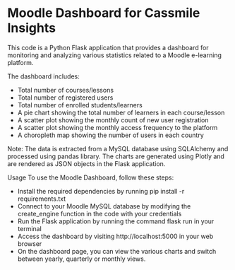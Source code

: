 # Moodle Dashboard for Cassmile Insights
This code is a Python Flask application that provides a dashboard for monitoring and analyzing various statistics related to a Moodle e-learning platform.

The dashboard includes:

- Total number of courses/lessons
- Total number of registered users
- Total number of enrolled students/learners
- A pie chart showing the total number of learners in each course/lesson
- A scatter plot showing the monthly count of new user registration
- A scatter plot showing the monthly access frequency to the platform
- A choropleth map showing the number of users in each country

Note: The data is extracted from a MySQL database using SQLAlchemy and processed using pandas library. The charts are generated using Plotly and are rendered as JSON objects in the Flask application.

Usage
To use the Moodle Dashboard, follow these steps:

- Install the required dependencies by running pip install -r requirements.txt
- Connect to your Moodle MySQL database by modifying the create_engine function in the code with your credentials
- Run the Flask application by running the command flask run in your terminal
- Access the dashboard by visiting http://localhost:5000 in your web browser
- On the dashboard page, you can view the various charts and switch between yearly, quarterly or monthly views.
